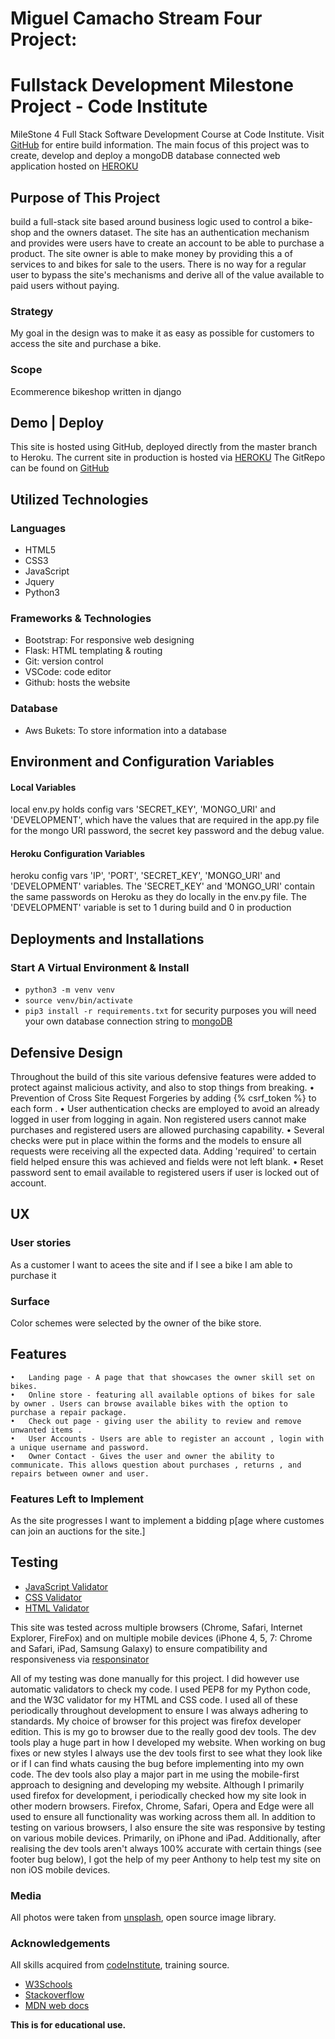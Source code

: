 # Miguel Camacho Stream Four Project: 
# Fullstack Development Milestone Project - Code Institute 

MileStone 4 Full Stack Software Development Course at Code Institute. Visit [GitHub](https://github.com/MACmidiDEV/e-comm) for entire build information. The main focus of this project was to create, develop and deploy a mongoDB database connected web application hosted on [HEROKU](https://github.com/MACmidiDEV/ALs-Bikes)

## Purpose of This Project
build a full-stack site based around business logic used to control a bike-shop and the owners dataset. The site has an authentication mechanism and provides were users have to create an account to be able to purchase a product. The site owner is able to make money by providing this a of services to and bikes for sale to the users. There is no way for a regular user to bypass the site's mechanisms and derive all of the value available to paid users without paying.


### Strategy
My goal in the design was to make it as easy as possible for customers to access the site and purchase a bike.

### Scope
Ecommerence bikeshop written in django 

## Demo | Deploy
This site is hosted using GitHub, deployed directly from the master branch to Heroku.
The current site in production is hosted via [HEROKU](https://github.com/MACmidiDEV/ALs-Bikes)
The GitRepo can be found on [GitHub](https://github.com/MACmidiDEV/e-comm)

## Utilized Technologies
### Languages
- HTML5
- CSS3 
- JavaScript
- Jquery
- Python3

### Frameworks & Technologies
- Bootstrap: For responsive web designing 
- Flask: HTML templating & routing
- Git: version control
- VSCode: code editor
- Github: hosts the website

### Database
- Aws Bukets: To store information into a database

## Environment and Configuration Variables
#### Local Variables
local env.py holds config vars 'SECRET_KEY', 'MONGO_URI' and 'DEVELOPMENT', which have the values that are required in the app.py file for the mongo URI password, the secret key password and the debug value.

#### Heroku Configuration Variables
heroku config vars 'IP', 'PORT', 'SECRET_KEY', 'MONGO_URI' and 'DEVELOPMENT' variables. The 'SECRET_KEY' and 'MONGO_URI' contain the same passwords on Heroku as they do locally in the env.py file. The 'DEVELOPMENT' variable is set to 1 during build and 0 in production

## Deployments and Installations
### Start A Virtual Environment & Install
- `python3 -m venv venv`
- `source venv/bin/activate`
- `pip3 install -r requirements.txt`
for security purposes you will need your own database connection string to [mongoDB](https://docs.mongodb.com/manual/reference/connection-string/)

## Defensive Design
Throughout the build of this site various defensive features were added to protect against malicious activity, and also to stop things from breaking.
	•	 Prevention of  Cross Site Request Forgeries by adding {% csrf_token %}  to each form .
	•	User  authentication checks are employed to avoid an already logged in user from logging in again. Non registered users cannot make purchases and registered users are allowed purchasing capability. 
	•	Several checks were put in place within the forms and the models to ensure all requests were receiving all the expected data. Adding 'required' to certain field helped ensure this was achieved and fields were not left blank.
	•	Reset password sent to email available to registered users if user is locked out of account.

## UX
### User stories
As a customer I want to acees the site and if I see a bike I am able to purchase it

### Surface
Color schemes were selected by the owner of the bike store.

## Features 
	•	Landing page - A page that that showcases the owner skill set on bikes.
	•	Online store - featuring all available options of bikes for sale by owner . Users can browse available bikes with the option to purchase a repair package.
	•	Check out page - giving user the ability to review and remove unwanted items . 
	•	User Accounts - Users are able to register an account , login with a unique username and password. 
	•	Owner Contact - Gives the user and owner the ability to communicate. This allows question about purchases , returns , and repairs between owner and user. 

### Features Left to Implement
As the site progresses I want to implement a bidding p[age where customes can join an auctions for the site.]

## Testing
- [JavaScript Validator](https://jshint.com/)
- [CSS Validator](http://csslint.net/)
- [HTML Validator](https://www.freeformatter.com/html-validator.html)

This site was tested across multiple browsers (Chrome, Safari, Internet Explorer, FireFox) and on multiple mobile devices (iPhone 4, 5, 7: Chrome and Safari, iPad, Samsung Galaxy) to ensure compatibility and responsiveness via [responsinator](https://www.responsinator.com/)

All of my testing was done manually for this project. I did however use automatic validators to check my code. I used PEP8 for my Python code, and the W3C validator for my HTML and CSS code. I used all of these periodically throughout development to ensure I was always adhering to standards.
My choice of browser for this project was firefox developer edition. This is my go to browser due to the really good dev tools. The dev tools play a huge part in how I developed my website. When working on bug fixes or new styles I always use the dev tools first to see what they look like or if I can find whats causing the bug before implementing into my own code. The dev tools also play a major part in me using the mobile-first approach to designing and developing my website.
Although I primarily used firefox for development, i periodically checked how my site look in other modern browsers. Firefox, Chrome, Safari, Opera and Edge were all used to ensure all functionality was working across them all. In addition to testing on various browsers, I also ensure the site was responsive by testing on various mobile devices. Primarily, on iPhone and iPad.
Additionally, after realising the dev tools aren't always 100% accurate with certain things (see footer bug below), I got the help of my peer Anthony to help test my site on non iOS mobile devices.

### Media
All photos were taken from [unsplash](https://www.unsplash.com/), open source image library.

### Acknowledgements
All skills acquired from [codeInstitute](https://codeinstitute.net/), training source.
- [W3Schools](https://www.w3schools.com/python/python.asp)
- [Stackoverflow](https://stackoverflow.com/)
- [MDN web docs](https://developer.mozilla.org/en-US/docs/Web/JavaScript/)

**This is for educational use.**